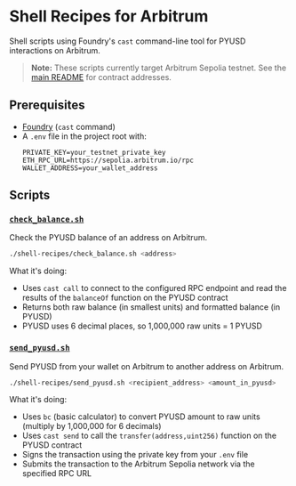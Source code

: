 # Shell Recipes for Arbitrum

Shell scripts using Foundry's `cast` command-line tool for PYUSD interactions on Arbitrum.

> **Note:** These scripts currently target Arbitrum Sepolia testnet. See the [main README](../README.md) for contract addresses.

## Prerequisites

- [Foundry](https://book.getfoundry.sh/getting-started/installation) (`cast` command)
- A `.env` file in the project root with:
  ```
  PRIVATE_KEY=your_testnet_private_key
  ETH_RPC_URL=https://sepolia.arbitrum.io/rpc
  WALLET_ADDRESS=your_wallet_address
  ```

## Scripts

### [`check_balance.sh`](./check_balance.sh)

Check the PYUSD balance of an address on Arbitrum.

```bash
./shell-recipes/check_balance.sh <address>
```

What it's doing:
- Uses `cast call` to connect to the configured RPC endpoint and read the results of the `balanceOf` function on the PYUSD contract
- Returns both raw balance (in smallest units) and formatted balance (in PYUSD)
- PYUSD uses 6 decimal places, so 1,000,000 raw units = 1 PYUSD

### [`send_pyusd.sh`](./send_pyusd.sh)

Send PYUSD from your wallet on Arbitrum to another address on Arbitrum.

```bash
./shell-recipes/send_pyusd.sh <recipient_address> <amount_in_pyusd>
```

What it's doing:
- Uses `bc` (basic calculator) to convert PYUSD amount to raw units (multiply by 1,000,000 for 6 decimals)
- Uses `cast send` to call the `transfer(address,uint256)` function on the PYUSD contract
- Signs the transaction using the private key from your `.env` file
- Submits the transaction to the Arbitrum Sepolia network via the specified RPC URL

